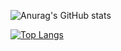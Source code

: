

![Anurag's GitHub stats](https://github-readme-stats.vercel.app/api?username=adimunteanu&show_icons=true&theme=tokyonight&count_private=true)

[![Top Langs](https://github-readme-stats.vercel.app/api/top-langs/?username=adimunteanu&theme=tokyonight&langs_count=10&layout=compact&hide=c%2B%2B,c)](https://github.com/anuraghazra/github-readme-stats)
